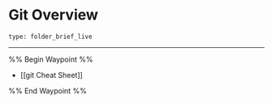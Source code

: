 # Git Overview
 
```ccard
type: folder_brief_live
```
 
---

%% Begin Waypoint %%
- [[git Cheat Sheet]]

%% End Waypoint %%